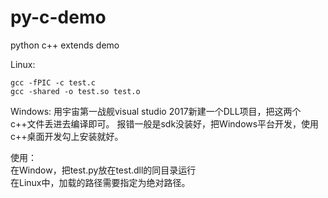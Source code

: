 # py-c-demo
python c++ extends demo

Linux:
```
gcc -fPIC -c test.c 
gcc -shared -o test.so test.o
```

Windows:
用宇宙第一战舰visual studio 2017新建一个DLL项目，把这两个c++文件丢进去编译即可。
报错一般是sdk没装好，把Windows平台开发，使用c++桌面开发勾上安装就好。

使用：   
在Window，把test.py放在test.dll的同目录运行    
在Linux中，加载的路径需要指定为绝对路径。    
